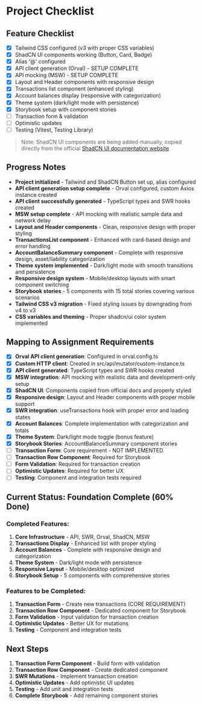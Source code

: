 # Project Checklist

## Feature Checklist
- [x] Tailwind CSS configured (v3 with proper CSS variables)
- [x] ShadCN UI components working (Button, Card, Badge)
- [x] Alias '@' configured
- [x] API client generation (Orval) - SETUP COMPLETE
- [x] API mocking (MSW) - SETUP COMPLETE
- [x] Layout and Header components with responsive design
- [x] Transactions list component (enhanced styling)
- [x] Account balances display (responsive with categorization)
- [x] Theme system (dark/light mode with persistence)
- [x] Storybook setup with component stories
- [ ] Transaction form & validation
- [ ] Optimistic updates
- [ ] Testing (Vitest, Testing Library)

> Note: ShadCN UI components are being added manually, copied directly from the official [ShadCN UI documentation website](https://ui.shadcn.com/docs/components).

## Progress Notes
- **Project initialized** - Tailwind and ShadCN Button set up, alias configured
- **API client generation setup complete** - Orval configured, custom Axios instance created
- **API client successfully generated** - TypeScript types and SWR hooks created
- **MSW setup complete** - API mocking with realistic sample data and network delay
- **Layout and Header components** - Clean, responsive design with proper styling
- **TransactionsList component** - Enhanced with card-based design and error handling
- **AccountBalanceSummary component** - Complete with responsive design, asset/liability categorization
- **Theme system implemented** - Dark/light mode with smooth transitions and persistence
- **Responsive design system** - Mobile/desktop layouts with smart component switching
- **Storybook stories** - 5 components with 15 total stories covering various scenarios
- **Tailwind CSS v3 migration** - Fixed styling issues by downgrading from v4 to v3
- **CSS variables and theming** - Proper shadcn/ui color system implemented

## Mapping to Assignment Requirements
- [x] **Orval API client generation**: Configured in orval.config.ts
- [x] **Custom HTTP client**: Created in src/api/mutator/custom-instance.ts
- [x] **API client generated**: TypeScript types and SWR hooks created
- [x] **MSW integration**: API mocking with realistic data and development-only setup
- [x] **ShadCN UI**: Components copied from official docs and properly styled
- [x] **Responsive design**: Layout and Header components with proper mobile support
- [x] **SWR integration**: useTransactions hook with proper error and loading states
- [x] **Account Balances**: Complete implementation with categorization and totals
- [x] **Theme System**: Dark/light mode toggle (bonus feature)
- [x] **Storybook Stories**: AccountBalanceSummary component stories
- [ ] **Transaction Form**: Core requirement - NOT IMPLEMENTED
- [ ] **Transaction Row Component**: Required for Storybook
- [ ] **Form Validation**: Required for transaction creation
- [ ] **Optimistic Updates**: Required for better UX
- [ ] **Testing**: Component and integration tests required

## Current Status: Foundation Complete (60% Done)
### Completed Features:
1. **Core Infrastructure** - API, SWR, Orval, ShadCN, MSW
2. **Transactions Display** - Enhanced list with proper styling
3. **Account Balances** - Complete with responsive design and categorization
4. **Theme System** - Dark/light mode with persistence
5. **Responsive Layout** - Mobile/desktop optimized
6. **Storybook Setup** - 5 components with comprehensive stories

### Features to be Completed:
1. **Transaction Form** - Create new transactions (CORE REQUIREMENT)
2. **Transaction Row Component** - Dedicated component for Storybook
3. **Form Validation** - Input validation for transaction creation
4. **Optimistic Updates** - Better UX for mutations
5. **Testing** - Component and integration tests

## Next Steps
1. **Transaction Form Component** - Build form with validation
2. **Transaction Row Component** - Create dedicated component
3. **SWR Mutations** - Implement transaction creation
4. **Optimistic Updates** - Add optimistic UI updates
5. **Testing** - Add unit and integration tests
6. **Complete Storybook** - Add remaining component stories
